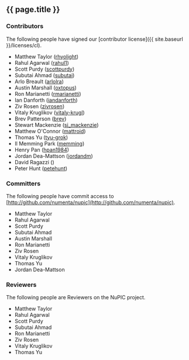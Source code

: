 {{ page.title }}
----------------

### Contributors

The following people have signed our [contributor license]({{ site.baseurl }}/licenses/cl).

* Matthew Taylor ([rhyolight](http://github.com/rhyolight))
* Rahul Agarwal ([rahul1](http://github.com/rahul1))
* Scott Purdy ([scottpurdy](http://github.com/scottpurdy))
* Subutai Ahmad ([subutai](http://github.com/subutai))
* Arlo Breault ([arlolra](http://github.com/arlolra))
* Austin Marshall ([oxtopus](http://github.com/oxtopus))
* Ron Marianetti ([rmarianetti](https://github.com/rmarianetti))
* Ian Danforth ([iandanforth](https://github.com/iandanforth))
* Ziv Rosen ([zivrosen](https://github.com/zivrosen))
* Vitaly Kruglikov ([vitaly-krugl](https://github.com/vitaly-krugl))
* Brev Patterson ([brev](https://github.com/brev))
* Stewart Mackenzie ([sj_mackenzie](https://github.com/sj_mackenzie))
* Matthew O'Connor ([mattroid](https://github.com/mattroid))
* Thomas Yu ([tyu-grok](https://github.com/tyu-grok))
* Il Memming Park ([memming](https://github.com/memming))
* Henry Pan ([hpan1984](https://github.com/hpan1984))
* Jordan Dea-Mattson ([jordandm](https://github.com/jordandm))
* David Ragazzi ([]())
* Peter Hunt ([petehunt](https://github.com/petehunt))

### Committers

The following people have commit access to [http://github.com/numenta/nupic](http://github.com/numenta/nupic).

* Matthew Taylor
* Rahul Agarwal
* Scott Purdy
* Subutai Ahmad
* Austin Marshall
* Ron Marianetti
* Ziv Rosen
* Vitaly Kruglikov
* Thomas Yu
* Jordan Dea-Mattson

### Reviewers

The following people are Reviewers on the NuPIC project.

* Matthew Taylor
* Rahul Agarwal
* Scott Purdy
* Subutai Ahmad
* Ron Marianetti
* Ziv Rosen
* Vitaly Kruglikov
* Thomas Yu